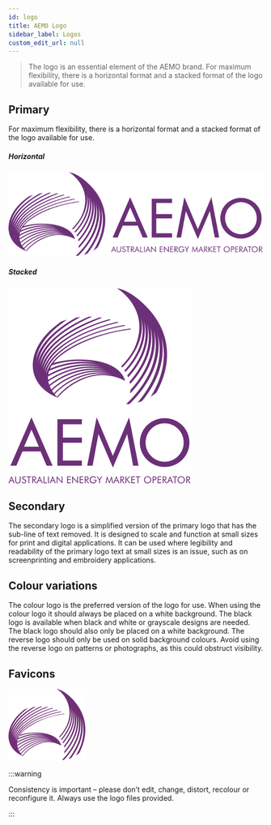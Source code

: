 ```yaml
---
id: logo
title: AEMO Logo
sidebar_label: Logos
custom_edit_url: null
---
```


> The logo is an essential element of the AEMO brand.
For maximum flexibility, there is a horizontal format and a stacked format of the logo available for use.




## Primary

For maximum flexibility, there is a horizontal format and a stacked format of the logo available for use.

##### Horizontal

![img](../static/img/logos/logo-primary-dark.svg) 

##### Stacked

![img](../static/img/logos/logo-primary-dark-v.svg)

## Secondary

The secondary logo is a simplified version of the primary logo that has the sub-line of text removed. It is designed to scale and function at small sizes for print and digital applications. It can be used where legibility and readability of the primary logo text at small sizes is an issue, such as on screenprinting and embroidery applications.

## Colour variations

The colour logo is the preferred version of the logo for use. When using the colour logo it should always be placed on a white background.
The black logo is available when black and white or grayscale designs are needed. The black logo should also only be placed on a white background.
The reverse logo should only be used on solid background colours. Avoid using the reverse logo on patterns or photographs, as this could obstruct visibility.

## Favicons
![img](../static/img/logo.svg)


:::warning

Consistency is important – please don’t edit, change, distort, recolour or reconfigure it. Always use the logo files provided.

:::